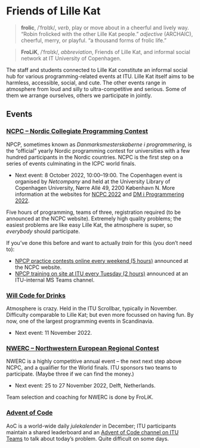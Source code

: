 # Friends of Lille Kat

> **frolic**, /ˈfrɒlɪk/, _verb_, play or move about in a cheerful and lively way. “Robin frolicked with the other Lille Kat people.” _adjective_ (ARCHAIC), cheerful, merry, or playful. “a thousand forms of frolic life.”

> **FroLiK**,  /ˈfrɒlɪk/, _abbreviation_, Friends of Lille Kat, and informal social network at IT University of Copenhagen.

The staff and students connected to Lille Kat constitute an informal social hub for various programming-related events at ITU. 
Lille Kat itself aims to be harmless, accessible, social, and cute.
The other events range in atmosphere from loud and silly to ultra-competitive and serious.
Some of them we arrange ourselves, others we participate in jointly.

## Events


### [NCPC – Nordic Collegiate Programming Contest](https://nordic.icpc.io)


NPCP, sometimes known as _Danmarksmesterskaberne i programmering_, is the “official” yearly Nordic programming contest for universities with a few hundred participants in the Nordic countries.
NCPC is the first step on a series of events culminating in the ICPC world finals.

* Next event: 8 October 2022, 10:00–19:00. The Copenhagen event is organised by _Netcompany_ and held at the University Library of Copenhagen University, Nørre Allé 49, 2200 København N. More information at the websites for [NCPC 2022](https://nordic.icpc.io/ncpc2022/) and [DM i Programmering 2022](https://www.netcompany.com/da/Events/2022/DM-i-programmering-2022).

Five hours of programming, teams of three, registration required (to be announced at the NCPC website). Extremely high quality problems; the easiest problems are like easy Lille Kat, the atmosphere is super, so _everybody_ should participate.

If you’ve done this before and want to actually _train_ for this (you don’t need to):
* [NPCP practice contests online every weekend (5 hours)](http://nordic.icpc.io/ncpc2022/#registration) announced at the NCPC website.
* [NPCP training on site at ITU every Tuesday (2 hours)](https://teams.microsoft.com/l/channel/19%3a953ea0c97d904839a4895b975c1524ca%40thread.tacv2/NCPC%25202022%2520Training?groupId=f8d37a29-5c53-44fd-b2c9-bed005d1aee9&tenantId=bea229b6-7a08-4086-b44c-71f57f716bdb) announced at an ITU-internal MS Teams channel.

### [Will Code for Drinks](https://thorehusfeldt.github.io/wcfd/)

Atmosphere is crazy. Held in the ITU Scrollbar, typically in November. Difficulty comparable to Lille Kat; but even more focussed on having fun. By now, one of the largest programming events in Scandinavia.

* Next event: 11 November 2022.

### [NWERC –  Northwestern European Regional Contest](https://nwerc.eu)

NWERC is a highly competitive annual event – the next next step above NCPC, and a qualifier for the World finals.
ITU sponsors two teams to participate. (Maybe three if we can find the money.)

* Next event: 25 to 27 November 2022, Delft, Netherlands.

Team selection and coaching for NWERC is done by FroLiK.

### [Advent of Code](https://adventofcode.com)

AoC is a world-wide daily _julekalender_ in December; ITU participants maintain a shared leaderboard and an [Advent of Code channel on ITU Teams](https://teams.microsoft.com/l/channel/19%3a35ac58a2e8344a80b326c01f3fab6ded%40thread.tacv2/Advent%2520of%2520Code?groupId=f8d37a29-5c53-44fd-b2c9-bed005d1aee9&tenantId=bea229b6-7a08-4086-b44c-71f57f716bdb) to talk about today’s problem. Quite difficult on some days.

